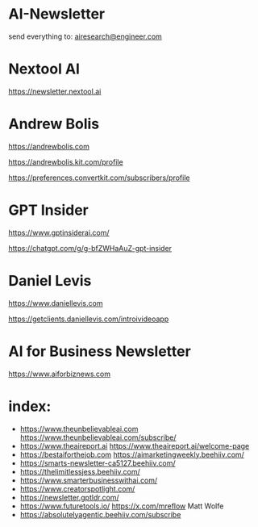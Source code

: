 # AI-Newsletter
send everything to: airesearch@engineer.com

# Nextool AI
https://newsletter.nextool.ai

# Andrew Bolis
https://andrewbolis.com

https://andrewbolis.kit.com/profile

https://preferences.convertkit.com/subscribers/profile

# GPT Insider
https://www.gptinsiderai.com/

https://chatgpt.com/g/g-bfZWHaAuZ-gpt-insider

# Daniel Levis
https://www.daniellevis.com

https://getclients.daniellevis.com/introivideoapp

# AI for Business Newsletter
https://www.aiforbiznews.com

# index:
- https://www.theunbelievableai.com https://www.theunbelievableai.com/subscribe/
- https://www.theaireport.ai https://www.theaireport.ai/welcome-page
- https://bestaiforthejob.com https://aimarketingweekly.beehiiv.com/
- https://smarts-newsletter-ca5127.beehiiv.com/
- https://thelimitlessjess.beehiiv.com/
- https://www.smarterbusinesswithai.com/
- https://www.creatorspotlight.com/
- https://newsletter.gptldr.com/
- https://www.futuretools.io/ https://x.com/mreflow Matt Wolfe 
- https://absolutelyagentic.beehiiv.com/subscribe
